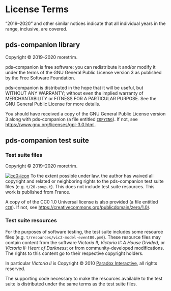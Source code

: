 License Terms
=============

“2019–2020” and other similar notices indicate that all individual years in the range, inclusive, are covered.

pds-companion library
---------------------

Copyright © 2019–2020 moretrim.

pds-companion is free software: you can redistribute it and/or modify
it under the terms of the GNU General Public License version 3 as
published by the Free Software Foundation.

pds-companion is distributed in the hope that it will be useful,
but WITHOUT ANY WARRANTY; without even the implied warranty of
MERCHANTABILITY or FITNESS FOR A PARTICULAR PURPOSE.  See the
GNU General Public License for more details.

You should have received a copy of the GNU General Public License
version 3 along with pds-companion (a file entitled [`COPYING`]). If not,
see <https://www.gnu.org/licenses/gpl-3.0.html>.

[`COPYING`]: ./COPYING

pds-companion test suite
------------------------

### Test suite files

Copyright © 2019–2020 moretrim.

[![cc0-icon]][cc0-license] To the extent possible under law, the author has waived all copyright and related or
neighboring rights to the pds-companion test suite files (e.g. `t/20-soup.t`). This does not include test suite
resources. This work is published from France.

A copy of of the CC0 1.0 Universal license is also provided (a file entitled [`CC0`]). If not, see
<https://creativecommons.org/publicdomain/zero/1.0/>.

[cc0-icon]: https://i.creativecommons.org/p/zero/1.0/88x31.png
[cc0-license]: https://creativecommons.org/publicdomain/zero/1.0/
[`CC0`]: ./CC0

### Test suite resources

For the purposes of software testing, the test suite includes some resource files (e.g.
`t/resources/vic2-model-event00.pm6`). These resource files may contain content from the software <cite>Victoria
II</cite>, <cite>Victoria II: A House Divided</cite>, or <cite>Victoria II: Heart of Darkness</cite>; or from
community-developed modifications. The rights to this content go to their respective copyright holders.

In particular <cite>Victoria II</cite> is Copyright © 2010 [Paradox Interactive], all rights reserved.

[Paradox Interactive]: https://www.paradoxplaza.com

The supporting code necessary to make the resources available to the test suite is distributed under the same terms as
the test suite files.
